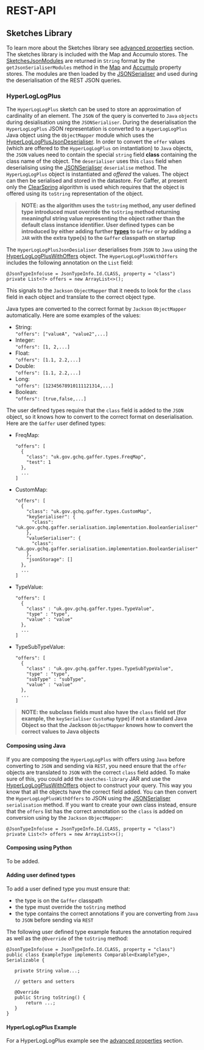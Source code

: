 
# REST-API

## Sketches Library

To learn more about the Sketches library see [advanced properties]() section. 
The sketches library is included with the Map and Accumulo stores. The 
[SketchesJsonModules](https://github.com/gchq/Gaffer/blob/v2-alpha/library/sketches-library/src/main/java/uk/gov/gchq/gaffer/sketches/serialisation/json/SketchesJsonModules.java) 
are returned in `String` format by the `getJsonSerialiserModules` method in the 
[Map](https://github.com/gchq/Gaffer/blob/v2-alpha/store-implementation/map-store/src/main/java/uk/gov/gchq/gaffer/mapstore/MapStoreProperties.java) 
and [Accumulo](https://github.com/gchq/Gaffer/blob/v2-alpha/store-implementation/accumulo-store/src/main/java/uk/gov/gchq/gaffer/accumulostore/AccumuloProperties.java) 
property stores. The modules are then loaded by the [JSONSerialiser](https://gchq.github.io/Gaffer/uk/gov/gchq/gaffer/jsonserialisation/JSONSerialiser.html) 
and used during the deserialisation of the REST JSON queries.

### HyperLogLogPlus

The `HyperLogLogPlus` sketch can be used to store an approximation of 
cardinality of an element. The `JSON` of the query is converted to `Java` 
`objects` during desialisation using the `JSONSerialiser`. During the 
deserialisation the `HyperLogLogPlus` JSON representation is converted to a 
`HyperLogLogPlus` Java object using the `ObjectMapper` module which uses the 
[HyperLogLogPlusJsonDeserialiser](https://github.com/gchq/Gaffer/blob/v2-alpha/library/sketches-library/src/main/java/uk/gov/gchq/gaffer/sketches/clearspring/cardinality/serialisation/json/HyperLogLogPlusJsonDeserialiser.java). 
In order to convert the `offer` values (which are offered to the 
`HyperLogLogPlus` on instantiation) to `Java` objects, the `JSON` values 
need to contain the special `string` field **class** containing the class name 
of the object. The `deserialiser` uses this `class` field when deserialising 
using the [JSONSerialiser](https://gchq.github.io/Gaffer/uk/gov/gchq/gaffer/jsonserialisation/JSONSerialiser.html) 
`deserialise` method. The `HyperLogLogPlus` object is instantiated and *offered* 
the values. The object can then be serialised and stored in the datastore. 
For Gaffer, at present only the [ClearSpring](https://github.com/addthis/stream-lib/blob/master/src/main/java/com/clearspring/analytics/stream/cardinality/HyperLogLogPlus.java) 
algorithm is used which requires that the object is offered using its `toString` 
representation of the object.
> **NOTE: as the algorithm uses the `toString` method, any user defined type 
> introduced must override the `toString` method returning meaningful string 
> value representing the object rather than the default class instance 
> identifier. User defined types can be introduced by either adding further 
> [types](https://gchq.github.io/Gaffer/uk/gov/gchq/gaffer/types/package-summary.html) 
> to `Gaffer` or by adding a `JAR` with the extra type(s) to the `Gaffer` 
> classpath on startup**

The `HyperLogLogPlusJsonDesialiser` deserialises from `JSON` to `Java` using the 
[HyperLogLogPlusWithOffers](https://github.com/gchq/Gaffer/blob/v2-alpha/library/sketches-library/src/main/java/uk/gov/gchq/gaffer/sketches/clearspring/cardinality/serialisation/json/HyperLogLogPlusWithOffers.java) 
object. The `HyperLogLogPlusWithOffers` includes the following annotation on 
the `List` field: 

```
@JsonTypeInfo(use = JsonTypeInfo.Id.CLASS, property = "class")
private List<?> offers = new ArrayList<>();
```

This signals to the `Jackson` `ObjectMapper` that it needs to look for the 
`class` field in each object and translate to the correct object type.

Java types are converted to the correct format by `Jackson` 
`ObjectMapper` automatically. Here are some examples of the values:

- String:<br>`"offers": ["valueA", "value2",...]`
- Integer:<br>`"offers": [1, 2,...]`
- Float:<br>`"offers": [1.1, 2.2,...]`
- Double:<br>`"offers": [1.1, 2.2,...]`
- Long:<br>`"offers": [12345678910111121314,...]`
- Boolean:<br>`"offers": [true,false,...]`

The user defined types require that the `class` field is added to the `JSON` 
object, so it knows how to convert to the correct format on deserialisation. 
Here are the `Gaffer` user defined types:

- FreqMap:
  ```
  "offers": [
    {
      "class": "uk.gov.gchq.gaffer.types.FreqMap",
      "test": 1
    },
    ...
  ]
  ```
- CustomMap:
  ```
  "offers": [
    {
      "class": "uk.gov.gchq.gaffer.types.CustomMap",
      "keySerialiser": {
        "class": "uk.gov.gchq.gaffer.serialisation.implementation.BooleanSerialiser"
      },
      "valueSerialiser": {
        "class": "uk.gov.gchq.gaffer.serialisation.implementation.BooleanSerialiser"
      },
      "jsonStorage": []
    },
    ...
  ]
  ```
- TypeValue:
  ```
  "offers": [
    {
      "class" : "uk.gov.gchq.gaffer.types.TypeValue",
      "type" : "type",
      "value" : "value"
    },
    ...
  ]
  ```
- TypeSubTypeValue:
  ```
  "offers": [
    {
      "class" : "uk.gov.gchq.gaffer.types.TypeSubTypeValue",
      "type" : "type",
      "subType" : "subType",
      "value" : "value"
    },
    ...
  ]
  ```

> **NOTE: the subclass fields must also have the `class` field set (for 
> example, the `keySerialiser` `CustoMap` type) if not a standard Java Object 
> so that the Jackson `ObjectMapper` knows how to convert the correct values 
> to Java objects**

#### Composing using Java

If you are composing the `HyperLogLogPlus` with offers using `Java` before 
converting to `JSON` and sending via `REST`, you need ensure that the `offer` 
objects are translated to `JSON` with the correct `class` field added. 
To make sure of this, you could add the `sketches-library` JAR and use the 
[HyperLogLogPlusWithOffers](https://github.com/gchq/Gaffer/blob/v2-alpha/library/sketches-library/src/main/java/uk/gov/gchq/gaffer/sketches/clearspring/cardinality/serialisation/json/HyperLogLogPlusWithOffers.java) 
object to construct your query. This way you know that all the objects have the 
correct field added. You can then convert the `HyperLogLogPlusWithOffers` to 
JSON using the 
[JSONSerialiser](https://gchq.github.io/Gaffer/uk/gov/gchq/gaffer/jsonserialisation/JSONSerialiser.html)
`serialisation` method. If you want to create your own class instead, ensure 
that the `offers` list has the correct annotation so the `class` is added on 
conversion using by the `Jackson` `ObjectMapper`:

```
@JsonTypeInfo(use = JsonTypeInfo.Id.CLASS, property = "class")
private List<?> offers = new ArrayList<>();
```

#### Composing using Python

To be added.

#### Adding user defined types

To add a user defined type you must ensure that:

- the type is on the `Gaffer` classpath
- the type must override the `toString` method
- the type contains the correct annotations if you are converting from `Java` to
  `JSON` before sending via `REST`

The following user defined type example features the annotation required as 
well as the `@Override` of the `toString` method:

```
@JsonTypeInfo(use = JsonTypeInfo.Id.CLASS, property = "class")
public class ExampleType implements Comparable<ExampleType>, Serializable {
   
   private String value...;
   
   // getters and setters
   
   @Override
   public String toString() {
       return ...;
   }
}
```

#### HyperLogLogPlus Example

For a HyperLogLogPlus example see the [advanced properties]() section.